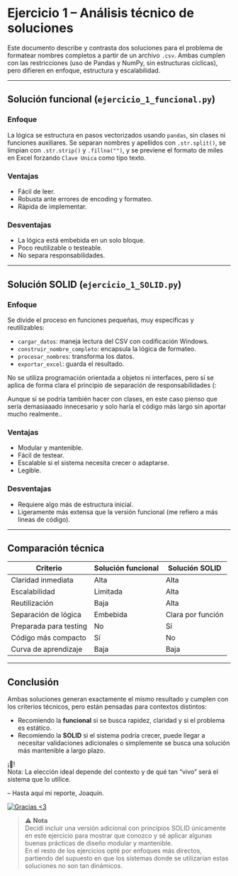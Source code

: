 # Ejercicio 1 – Análisis técnico de soluciones
Este documento describe y contrasta dos soluciones para el problema de formatear nombres completos a partir de un archivo `.csv`. Ambas cumplen con las restricciones (uso de Pandas y NumPy, sin estructuras cíclicas), pero difieren en enfoque, estructura y escalabilidad.

---

## Solución funcional (`ejercicio_1_funcional.py`)

### Enfoque

La lógica se estructura en pasos vectorizados usando `pandas`, sin clases ni funciones auxiliares. Se separan nombres y apellidos con `.str.split()`, se limpian con `.str.strip()` y `.fillna("")`, y se previene el formato de miles en Excel forzando `Clave Unica` como tipo texto.

### Ventajas

- Fácil de leer.
- Robusta ante errores de encoding y formateo.
- Rápida de implementar.

### Desventajas

- La lógica está embebida en un solo bloque.
- Poco reutilizable o testeable.
- No separa responsabilidades.

---

## Solución SOLID (`ejercicio_1_SOLID.py`)

### Enfoque

Se divide el proceso en funciones pequeñas, muy específicas y reutilizables:
- `cargar_datos`: maneja lectura del CSV con codificación Windows.
- `construir_nombre_completo`: encapsula la lógica de formateo.
- `procesar_nombres`: transforma los datos.
- `exportar_excel`: guarda el resultado.

No se utiliza programación orientada a objetos ni interfaces, pero sí se aplica de forma clara el principio de separación de responsabilidades (:  

Aunque sí se podría también hacer con clases, en este caso pienso que sería demasiaaado innecesario y solo haría el código más largo sin aportar mucho realmente..


### Ventajas

- Modular y mantenible.
- Fácil de testear.
- Escalable si el sistema necesita crecer o adaptarse.
- Legible.

### Desventajas

- Requiere algo más de estructura inicial.
- Ligeramente más extensa que la versión funcional (me refiero a más lineas de código).

---

## Comparación técnica

| Criterio                | Solución funcional       | Solución SOLID               |
|-------------------------|--------------------------|------------------------------|
| Claridad inmediata      | Alta                     | Alta                         |
| Escalabilidad           | Limitada                 | Alta                         |
| Reutilización           | Baja                     | Alta                         |
| Separación de lógica    | Embebida                 | Clara por función            |
| Preparada para testing  | No                       | Sí                           |
| Código más compacto     | Sí                       | No                           |
| Curva de aprendizaje    | Baja                     | Baja                         |

---

## Conclusión

Ambas soluciones generan exactamente el mismo resultado y cumplen con los criterios técnicos, pero están pensadas para contextos distintos:

- Recomiendo la **funcional** si se busca rapidez, claridad y si el problema es estático.
- Recomiendo la **SOLID** si el sistema podría crecer, puede llegar a necesitar validaciones adicionales o simplemente se busca una solución más mantenible a largo plazo.

¡🐺!  
Nota: La elección ideal depende del contexto y de qué tan “vivo” será el sistema que lo utilice.

– Hasta aquí mi reporte, Joaquín.

[![Gracias <3](https://c.tenor.com/nQXlXRZLWgIAAAAd/tenor.gif)](https://youtube.com/shorts/JUKsboPi-Mo?si=_KGIUloB3bYSZfNs)

> ⚠️ **Nota**  
> Decidí incluir una versión adicional con principios SOLID únicamente en este ejercicio para mostrar que conozco y sé aplicar algunas buenas prácticas de diseño modular y mantenible.  
> En el resto de los ejercicios opté por enfoques más directos, partiendo del supuesto en que los sistemas donde se utilizarían estas soluciones no son tan dinámicos.

